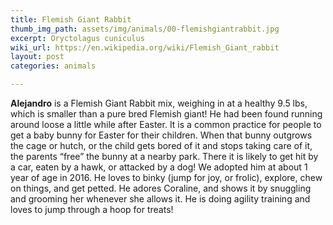 ```yaml
---
title: Flemish Giant Rabbit
thumb_img_path: assets/img/animals/00-flemishgiantrabbit.jpg
excerpt: Oryctolagus cuniculus
wiki_url: https://en.wikipedia.org/wiki/Flemish_Giant_rabbit
layout: post
categories: animals

---
```


**Alejandro** is a Flemish Giant Rabbit mix, weighing in at a healthy 9.5 lbs, which is smaller than
a pure bred Flemish giant! He had been found running around loose a little while after Easter. It
is a common practice for people to get a baby bunny for Easter for their children. When that bunny
outgrows the cage or hutch, or the child gets bored of it and stops taking care of it, the parents
“free” the bunny at a nearby park. There it is likely to get hit by a car, eaten by a hawk, or
attacked by a dog! We adopted him at about 1 year of age in 2016. He loves to binky (jump for joy,
or frolic), explore, chew on things, and get petted. He adores Coraline, and shows it by snuggling
and grooming her whenever she allows it. He is doing agility training and loves to jump through a
hoop for treats!